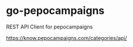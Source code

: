 # go-pepocampaigns
REST API Client for pepocampaigns

https://know.pepocampaigns.com/categories/api/